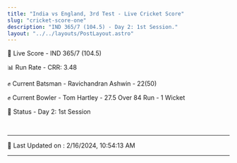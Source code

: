 ```yaml
---
title: "India vs England, 3rd Test - Live Cricket Score"
slug: "cricket-score-one"
description: "IND 365/7 (104.5) - Day 2: 1st Session."
layout: "../../layouts/PostLayout.astro"
---
```


🔴 Live Score - IND 365/7 (104.5)  

📊 Run Rate - CRR: 3.48  

✊ Current Batsman - Ravichandran Ashwin - 22(50)  

✊ Current Bowler - Tom Hartley - 27.5 Over 84 Run - 1 Wicket  

📑 Status - Day 2: 1st Session

<br />

***

📝 Last Updated on : 2/16/2024, 10:54:13 AM

***


